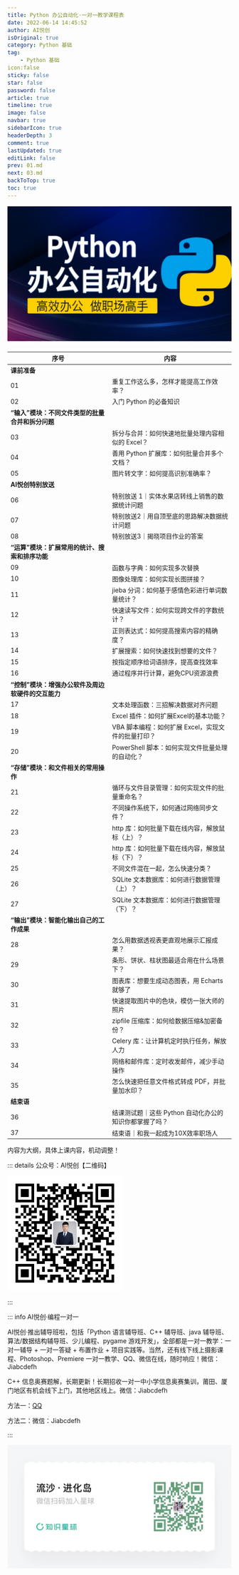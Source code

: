 ```yaml
---
title: Python 办公自动化·一对一教学课程表
date: 2022-06-14 14:45:52
author: AI悦创
isOriginal: true
category: Python 基础
tag:
    - Python 基础
icon:false
sticky: false
star: false
password: false
article: true
timeline: true
image: false
navbar: true
sidebarIcon: true
headerDepth: 3
comment: true
lastUpdated: true
editLink: false
prev: 01.md
next: 03.md
backToTop: true
toc: true
---
```


![](/ColumnImages/pyauto/pyauto.jpg)


| 序号                                               | 内容                                                   |
| -------------------------------------------------- | ------------------------------------------------------ |
| **课前准备**                                       |                                                        |
| 01                                                 | 重复工作这么多，怎样才能提高工作效率？                 |
| 02                                                 | 入门 Python 的必备知识                                 |
| **“输入”模块：不同文件类型的批量合并和拆分问题**   |                                                        |
| 03                                                 | 拆分与合并：如何快速地批量处理内容相似的 Excel？       |
| 04                                                 | 善用 Python 扩展库：如何批量合并多个文档？             |
| 05                                                 | 图片转文字：如何提高识别准确率？                       |
| **AI悦创特别放送**                                 |                                                        |
| 06                                                 | 特别放送 1｜实体水果店转线上销售的数据统计问题         |
| 07                                                 | 特别放送2｜用自顶至底的思路解决数据统计问题            |
| 08                                                 | 特别放送3｜揭晓项目作业的答案                          |
| **“运算”模块：扩展常用的统计、搜索和排序功能**     |                                                        |
| 09                                                 | 函数与字典：如何实现多次替换                           |
| 10                                                 | 图像处理库：如何实现长图拼接？                         |
| 11                                                 | jieba 分词：如何基于感情色彩进行单词数量统计？         |
| 12                                                 | 快速读写文件：如何实现跨文件的字数统计？               |
| 13                                                 | 正则表达式：如何提高搜索内容的精确度？                 |
| 14                                                 | 扩展搜索：如何快速找到想要的文件？                     |
| 15                                                 | 按指定顺序给词语排序，提高查找效率                     |
| 16                                                 | 通过程序并行计算，避免CPU资源浪费                      |
| **“控制”模块：增强办公软件及周边软硬件的交互能力** |                                                        |
| 17                                                 | 文本处理函数：三招解决数据对齐问题                     |
| 18                                                 | Excel 插件：如何扩展Excel的基本功能？                  |
| 19                                                 | VBA 脚本编程：如何扩展 Excel，实现文件的批量打印？     |
| 20                                                 | PowerShell 脚本：如何实现文件批量处理的自动化？        |
| **“存储”模块：和文件相关的常用操作**               |                                                        |
| 21                                                 | 循环与文件目录管理：如何实现文件的批量重命名？         |
| 22                                                 | 不同操作系统下，如何通过网络同步文件？                 |
| 23                                                 | http 库：如何批量下载在线内容，解放鼠标（上）？        |
| 24                                                 | http 库：如何批量下载在线内容，解放鼠标（下）？        |
| 25                                                 | 不同文件混在一起，怎么快速分类？                       |
| 26                                                 | SQLite 文本数据库：如何进行数据管理（上）？            |
| 27                                                 | SQLite 文本数据库：如何进行数据管理（下）？            |
| **“输出”模块：智能化输出自己的工作成果**           |                                                        |
| 28                                                 | 怎么用数据透视表更直观地展示汇报成果？                 |
| 29                                                 | 条形、饼状、柱状图最适合用在什么场景下？               |
| 30                                                 | 图表库：想要生成动态图表，用 Echarts 就够了            |
| 31                                                 | 快速提取图片中的色块，模仿一张大师的照片               |
| 32                                                 | zipfile 压缩库：如何给数据压缩&加密备份？              |
| 33                                                 | Celery 库：让计算机定时执行任务，解放人力              |
| 34                                                 | 网络和邮件库：定时收发邮件，减少手动操作               |
| 35                                                 | 怎么快速把任意文件格式转成 PDF，并批量加水印？         |
| **结束语**                                         |                                                        |
| 36                                                 | 结课测试题｜这些 Python 自动化办公的知识你都掌握了吗？ |
| 37                                                 | 结束语｜和我一起成为10X效率职场人                      |

内容为大纲，具体上课内容，机动调整！

::: details 公众号：AI悦创【二维码】

![](/gzh.jpg)

:::

::: info AI悦创·编程一对一

AI悦创·推出辅导班啦，包括「Python 语言辅导班、C++ 辅导班、java 辅导班、算法/数据结构辅导班、少儿编程、pygame 游戏开发」，全部都是一对一教学：一对一辅导 + 一对一答疑 + 布置作业 + 项目实践等。当然，还有线下线上摄影课程、Photoshop、Premiere 一对一教学、QQ、微信在线，随时响应！微信：Jiabcdefh

C++ 信息奥赛题解，长期更新！长期招收一对一中小学信息奥赛集训，莆田、厦门地区有机会线下上门，其他地区线上。微信：Jiabcdefh

方法一：[QQ](http://wpa.qq.com/msgrd?v=3&uin=1432803776&site=qq&menu=yes)

方法二：微信：Jiabcdefh

:::

![](/zsxq.jpg)
